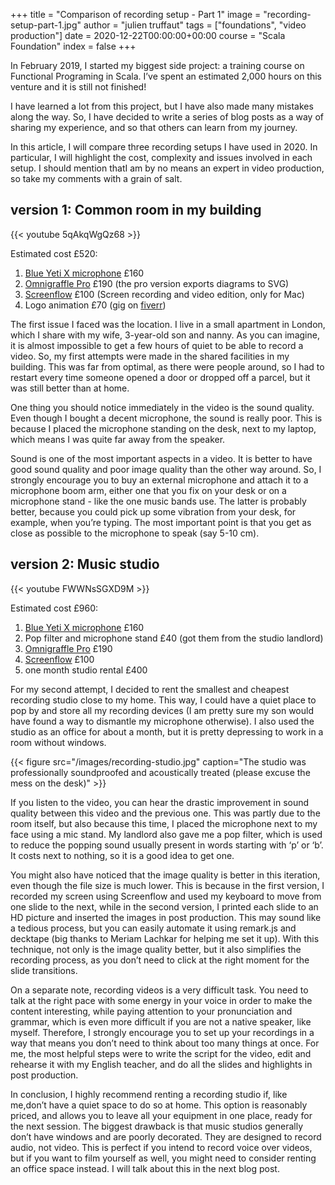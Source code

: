 +++
title = "Comparison of recording setup - Part 1"
image = "recording-setup-part-1.jpg"
author = "julien truffaut"
tags = ["foundations", "video production"]
date = 2020-12-22T00:00:00+00:00
course = "Scala Foundation"
index = false
+++

In February 2019, I started my biggest side project: a training course on Functional Programing in Scala. I’ve spent an estimated 2,000 hours on this venture and it is still not finished!

I have learned a lot from this project, but I have also made many mistakes along the way. So, I have decided to write a series of blog posts as a way of sharing my experience, and so that others can learn from my journey.

In this article, I will compare three recording setups I have used in 2020. In particular, I will highlight the cost, complexity and issues involved in each setup. I should mention thatI am by no means an expert in video production, so take my comments with a grain of salt.

## version 1: Common room in my building

{{< youtube 5qAkqWgQz68 >}}

Estimated cost £520:
1. [Blue Yeti X microphone][blue-yeti-x] £160
1. [Omnigraffle Pro][omnigraffle] £190 (the pro version exports diagrams to SVG) 
1. [Screenflow][screenflow] £100 (Screen recording and video edition, only for Mac)
1. Logo animation £70 (gig on [fiverr][fiverr])

The first issue I faced was the location. I live in a small apartment in London, which I share with my wife, 3-year-old son and nanny. As you can imagine, it is almost impossible to get a few hours of quiet to be able to record a video. So, my first attempts were made in the shared facilities in my building. This was far from optimal, as there were  people around, so I had to restart every time someone opened a door or dropped off a parcel, but it was still better than at home.

One thing you should notice immediately in the video is the sound quality. Even though I bought a decent microphone, the sound is really poor. This is because I placed the microphone standing on the desk, next to my laptop, which means I was quite far away from the speaker.

Sound is one of the most important aspects in a video. It is better to have good sound quality and poor image quality than the other way around. So, I strongly encourage you to buy an external microphone and attach it to a microphone boom arm, either one that you fix on your desk or on a microphone stand - like the one music bands use. The latter is probably better, because you could pick up some vibration from your desk, for example, when you’re typing. The most important point is that you get as close as possible to the microphone to speak (say 5-10 cm).

## version 2: Music studio

{{< youtube FWWNsSGXD9M >}}

Estimated cost £960:
1. [Blue Yeti X microphone][blue-yeti-x] £160
1. Pop filter and microphone stand £40 (got them from the studio landlord)
1. [Omnigraffle Pro][omnigraffle] £190
1. [Screenflow][screenflow] £100
1. one month studio rental £400

For my second attempt, I decided to rent the smallest and cheapest recording studio close to my home. This way, I could have a quiet place to pop by and store all my recording devices (I am pretty sure my son would have found a way to dismantle my microphone otherwise). I also used the studio as an office for about a month, but it is pretty depressing to work in a room without windows.

{{< figure src="/images/recording-studio.jpg" caption="The studio was professionally soundproofed and acoustically treated (please excuse the mess on the desk)" >}}

If you listen to the video, you can hear the drastic improvement in sound quality between this video and the previous one. This was partly due to the room itself, but also because this time, I placed the microphone next to my face using a mic stand. My landlord also gave me a pop filter, which is used to reduce the popping sound usually present in words starting with ‘p’ or ‘b’. It costs next to nothing, so it is a good idea to get one.

You might also have noticed that the image quality is better in this iteration, even though the file size is much lower. This is because in the first version, I recorded my screen using Screenflow and used my keyboard to move from one slide to the next, while in the second version, I printed each slide to an HD picture and inserted the images in post production. This may sound like a tedious process, but you can easily automate it using remark.js and decktape (big thanks to Meriam Lachkar for helping me set it up). With this technique, not only is the image quality better, but it also simplifies the recording process, as you don’t need to click at the right moment for the slide transitions.

On a separate note, recording videos is a very difficult task. You need to talk at the right pace with some energy in your voice in order to make the content interesting, while paying attention to your pronunciation and grammar, which is even more difficult if you are not a native speaker, like myself. Therefore, I strongly encourage you to set up your recordings in a way that means you don’t need to think about too many things at once. For me, the most helpful steps were to write the script for the video, edit and rehearse it with my English teacher, and do all the slides and highlights in post production.

In conclusion, I highly recommend renting a recording studio if, like me,don’t have a quiet space to do so at home. This option is reasonably priced, and allows you to leave all  your equipment in one place, ready for the next session. The biggest drawback is that music studios generally don’t have windows and are poorly decorated. They are designed to record audio, not video. This is perfect if you intend to record voice over videos, but if you want to film yourself as well, you might need to consider renting an office space instead. I will talk about this in the next blog post.


[blue-yeti-x]: https://www.bluemic.com/en-us/products/yeti-x/
[omnigraffle]: https://www.omnigroup.com/omnigraffle/
[screenflow]: https://www.telestream.net/screenflow/overview.htm
[fiverr]: https://www.fiverr.com/